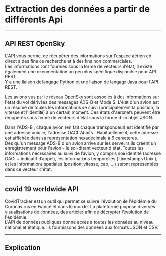 # Extraction des données a partir de différents Api
--------------------------------------------------------------------------------------
## API REST OpenSky
L'API vous permet de récupérer des informations sur l'espace aérien en direct à des fins de recherche et à des fins non commerciales.  
Les informations sont fournies sous la forme de vecteurs d'état, Il existe également une documentation un peu plus spécifique disponible pour API REST  
Y a une liaison de langage Python et une liaison de langage Java pour l'API REST.  
  
Les avions vus par le réseau OpenSky sont associés à des informations sur l'état du vol dérivées des messages ADS-B et Mode S. L'état d'un avion est un résumé de toutes les informations de suivi (principalement la position, la vitesse et l'identité) à un certain moment. Ces états d'aéronefs peuvent être récupérés sous forme de vecteurs d'état sous la forme d'un objet JSON.
  
  Dans l'ADS-B , chaque avion (en fait chaque transpondeur) est identifié par une adresse unique, l'adresse OACI 24 bits . Habituellement, cette adresse est affichée dans sa représentation hexadécimale à 6  caractères.  
Dès qu'un message ADS-B d'un avion arrive sur  les  serveurs,ils créent un enregistrement pour l'avion - le soi-disant vecteur d'état. Toutes les informations nécessaires au suivi de l'avion, y compris son identité (adresse OACI + indicatif d'appel), les informations temporelles ( timestamps Unix ), et les informations spatiales (position, vitesse, cap, ...) seront représentées dans ce vecteur d'état.  

  --------------------------------------------------------------------------------------------------------  
  ## covid 19 worldwide API
  CovidTracker est un outil qui permet de suivre l'évolution de l'épidémie du Coronavirus en France et dans le monde. La plateforme propose diverses visualisations de données, des     articles afin de décrypter l'évolution de l'épidémie.  
  L'API de données publiques donne accès à toutes les données au niveau national et étatique. ils fournissons des données aux formats JSON et CSV.  
  
  --------------------------------------------------------------------------------------------------------
  ## Explication
